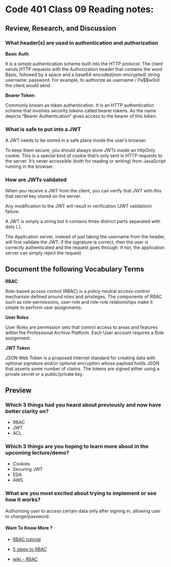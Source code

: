 # Code 401 Class 09 Reading notes:

## Review, Research, and Discussion

### What header(s) are used in authentication and authorization

**Basic Auth**

It is a simple authentication scheme built into the HTTP protocol. The client sends HTTP requests with the Authorization header that contains the word Basic, followed by a space and a base64-encoded(non-encrypted) string username: password. For example, to authorize as username / Pa$$w0rd the client would send.

**Bearer Token:**

Commonly known as token authentication. It is an HTTP authentication scheme that involves security tokens called bearer tokens. As the name depicts “Bearer Authentication” gives access to the bearer of this token.

### What is safe to put into a JWT

A JWT needs to be stored in a safe place inside the user’s browser.
 
To keep them secure, you should always store JWTs inside an httpOnly cookie. This is a special kind of cookie that’s only sent in HTTP requests to the server. It’s never accessible (both for reading or writing) from JavaScript running in the browser.

### How are JWTs validated

When you receive a JWT from the client, you can verify that JWT with this that secret key stored on the server. 

Any modification to the JWT will result in verification (JWT validation) failure. 

A JWT is simply a string but it contains three distinct parts separated with dots (.).


The Application server, instead of just taking the username from the header, will first validate the JWT:
if the signature is correct, then the user is correctly authenticated and the request goes through.
if not, the application server can simply reject the request.

## Document the following Vocabulary Terms

**RBAC**

Role-based access control (RBAC) is a policy-neutral access-control mechanism defined around roles and privileges. The components of RBAC such as role-permissions, user-role and role-role relationships make it simple to perform user assignments.


**User Roles**

User Roles are permission sets that control access to areas and features within the Professional Archive Platform. Each User account requires a Role assignment.


**JWT Token**

JSON Web Token is a proposed Internet standard for creating data with optional signature and/or optional encryption whose payload holds JSON that asserts some number of claims. The tokens are signed either using a private secret or a public/private key.

## Preview

### Which 3 things had you heard about previously and now have better clarity on?
- RBAC
- JWT 
- ACL
### Which 3 things are you hoping to learn more about in the upcoming lecture/demo?
- Cookies
- Securing JWT
- EDA
- AWS
### What are you most excited about trying to implement or see how it works?
Authorising user to access certain data only after signing in, allowing user to change/password.


#### Want To Know More ? 
- [RBAC tutorial](https://www.youtube.com/watch?v=C4NP8Eon3cA)

- [5 steps to RBAC](https://www.csoonline.com/article/3060780/5-steps-to-simple-role-based-access-control.html)

- [wiki - RBAC](https://en.wikipedia.org/wiki/Role-based_access_control)